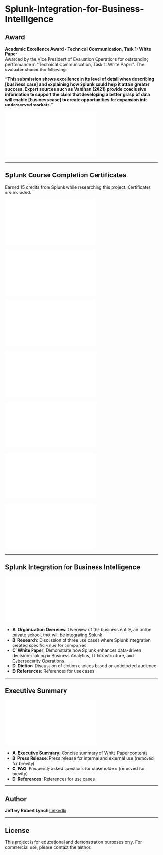 # Splunk-Integration-for-Business-Intelligence

##  Award

**Academic Excellence Award - Technical Communication, Task 1: White Paper**  
Awarded by the Vice President of Evaluation Operations for outstanding performance in "Technical Communication, Task 1: White Paper". The evaluator shared the following:

**“This submission shows excellence in its level of detail when describing [business case] and explaining how Splunk could help it attain greater success. Expert sources such as Vardhan (2021) provide conclusive information to support the claim that developing a better grasp of data will enable [business case] to create opportunities for expansion into underserved markets.”**

![Award](award/Tech_Comm_Award.pdf)

---

##  Splunk Course Completion Certificates

Earned 15 credits from Splunk while researching this project. Certificates are included.

![Fundamentals 1](certs/splunkFundamentals1.pdf)

![Fundamentals 2](certs/splunkFundamentals2.pdf)

![Fields](certs/splunkFields.pdf)

![Visualizations](certs/splunkVisualizations.pdf)

![Scheduling, Reports, Alerts](certs/splunkSchedulingReportsAlerts.pdf)

![Time](certs/splunkTime.pdf)

![Statistical Processing](certs/splunkStatisticalProcessing.pdf)

---

## Splunk Integration for Business Intelligence
![Splunk Integration for Business Intelligence](paper/splunk-white-paper.pdf)

- **A: Organization Overview**: Overview of the business entity, an online private school, that will be integrating Splunk
- **B: Research**: Discussion of three use cases where Splunk integration created specific value for companies
- **C: White Paper**: Demonstrate how Splunk enhances data-driven decision-making in Business Analytics, IT Infrastructure, and Cybersecurity Operations  
- **D: Diction**: Discussion of diction choices based on anticipated audience 
- **E: References**: References for use cases  

---

## Executive Summary
![Executive Summary](paper/splunk-exec-summary.pdf)
- **A: Executive Summary**: Concise summary of White Paper contents 
- **B: Press Release**: Press release for internal and external use (removed for brevity) 
- **C: FAQ**: Frequently asked questions for stakeholders (removed for brevity) 
- **D: References**: References for use cases   

---

## Author

**Jeffrey Robert Lynch**  [LinkedIn](https://www.linkedin.com/in/jeffrey-lynch-350930348)

---
##  License

This project is for educational and demonstration purposes only. For commercial use, please contact the author.
